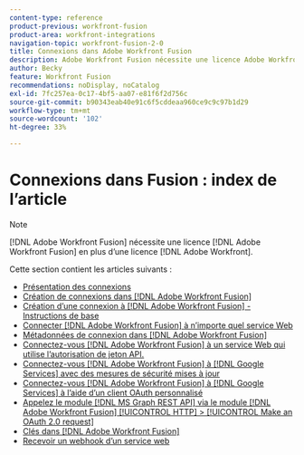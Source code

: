 ```yaml
---
content-type: reference
product-previous: workfront-fusion
product-area: workfront-integrations
navigation-topic: workfront-fusion-2-0
title: Connexions dans Adobe Workfront Fusion
description: Adobe Workfront Fusion nécessite une licence Adobe Workfront Fusion et une licence Adobe Workfront.
author: Becky
feature: Workfront Fusion
recommendations: noDisplay, noCatalog
exl-id: 7fc257ea-0c17-4bf5-aa07-e81f6f2d756c
source-git-commit: b90343eab40e91c6f5cddeaa960ce9c9c97b1d29
workflow-type: tm+mt
source-wordcount: '102'
ht-degree: 33%

---
```


# Connexions dans Fusion : index de l’article

<!-- Audited: 3/2024-->

>[!NOTE]
>
>[!DNL Adobe Workfront Fusion] nécessite une licence [!DNL Adobe Workfront Fusion] en plus d’une licence [!DNL Adobe Workfront].

Cette section contient les articles suivants :

* [Présentation des connexions](../../workfront-fusion/connections/about-connecting-wf-fusion-to-app-or-service.md)
* [Création de connexions dans  [!DNL Adobe Workfront Fusion]](../../workfront-fusion/connections/connection-instruction-toc.md)
* [Création d’une connexion à [!DNL Adobe Workfront Fusion]  - Instructions de base](../../workfront-fusion/connections/connect-to-fusion-general.md)
* [Connecter  [!DNL Adobe Workfront Fusion]  à n’importe quel service Web](../../workfront-fusion/connections/connect-wf-fusion-to-any-web-service.md)
* [Métadonnées de connexion dans  [!DNL Adobe Workfront Fusion]](/help/quicksilver/workfront-fusion/connections/connection-metadata.md)
* [Connectez-vous  [!DNL Adobe Workfront Fusion]  à un service Web qui utilise l’autorisation de jeton API.](../../workfront-fusion/connections/connect-wf-web-service-uses-api-token-auth.md)
* [Connectez-vous  [!DNL Adobe Workfront Fusion] à  [!DNL Google Services] avec des mesures de sécurité mises à jour](../../workfront-fusion/connections/connect-to-google-with-new-security-measures.md)
* [Connectez-vous  [!DNL Adobe Workfront Fusion] à  [!DNL Google Services] à l’aide d’un client OAuth personnalisé](../../workfront-fusion/connections/connect-fusion-to-google-using-oauth.md)
* [Appelez le module  [!DNL MS Graph REST API] via le module  [!DNL Adobe Workfront Fusion] [!UICONTROL HTTP] > [!UICONTROL Make an OAuth 2.0 request]](../../workfront-fusion/connections/call-the-ms-graph-rest-api.md)
* [Clés dans [!DNL Adobe Workfront Fusion]](../../workfront-fusion/connections/keys.md)
* [Recevoir un webhook d’un service web](../../workfront-fusion/connections/receive-a-webhook-from-a-web-service.md)
